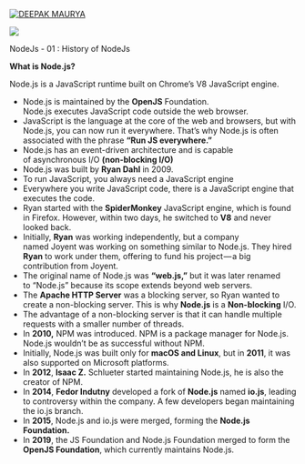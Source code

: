 [![DEEPAK MAURYA](https://miro.medium.com/v2/resize:fill:88:88/1*Hsa_iUOjZkxf1J090IHk2Q.jpeg)](https://medium.com/@2001dkmaurya?source=post_page-----63782f82ee69--------------------------------)

![](https://miro.medium.com/v2/resize:fit:875/1*EG3BmaV23SgTC1C25FZErQ.jpeg)

NodeJs - 01 : History of NodeJs

**What is Node.js?**

Node.js is a JavaScript runtime built on Chrome’s V8 JavaScript engine.

-   Node.js is maintained by the **OpenJS** Foundation.  
    Node.js executes JavaScript code outside the web browser.
-   JavaScript is the language at the core of the web and browsers, but with Node.js, you can now run it everywhere. That’s why Node.js is often associated with the phrase **“Run JS everywhere.”**
-   Node.js has an event-driven architecture and is capable of asynchronous I/O **(non-blocking I/O)**
-   Node.js was built by **Ryan Dahl** in 2009.
-   To run JavaScript, you always need a JavaScript engine
-   Everywhere you write JavaScript code, there is a JavaScript engine that executes the code.
-   Ryan started with the **SpiderMonkey** JavaScript engine, which is found in Firefox. However, within two days, he switched to **V8** and never looked back.
-   Initially, **Ryan** was working independently, but a company named Joyent was working on something similar to Node.js. They hired **Ryan** to work under them, offering to fund his project — a big contribution from Joyent.
-   The original name of Node.js was **“web.js,”** but it was later renamed to “Node.js” because its scope extends beyond web servers.
-   The **Apache HTTP Server** was a blocking server, so Ryan wanted to create a non-blocking server. This is why **Node.js** is a **Non-blocking** I/O.
-   The advantage of a non-blocking server is that it can handle multiple requests with a smaller number of threads.
-   In **2010,** NPM was introduced. NPM is a package manager for Node.js. Node.js wouldn’t be as successful without NPM.
-   Initially, Node.js was built only for **macOS and Linux**, but in **2011**, it was also supported on Microsoft platforms.
-   In **2012**, **Isaac Z.** Schlueter started maintaining Node.js, he is also the creator of NPM.
-   In **2014**, **Fedor Indutny** developed a fork of **Node.js** named **io.js**, leading to controversy within the company. A few developers began maintaining the io.js branch.
-   In **2015**, Node.js and io.js were merged, forming the **Node.js Foundation.**
-   In **2019**, the JS Foundation and Node.js Foundation merged to form the **OpenJS Foundation**, which currently maintains Node.js.